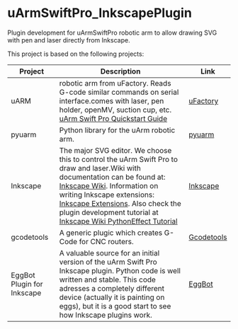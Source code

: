 # uArmSwiftPro_InkscapePlugin
Plugin development for uArmSwiftPro robotic arm to allow drawing SVG with pen and laser directly from Inkscape.

This project is based on the following projects:

| Project                    | Description                                                                                                                                                                                                                                                                                                                                      | Link                                                      |
|----------------------------|--------------------------------------------------------------------------------------------------------------------------------------------------------------------------------------------------------------------------------------------------------------------------------------------------------------------------------------------------|-----------------------------------------------------------|
| uARM                       | robotic arm from uFactory. Reads G-code similar commands on serial interface.comes with laser, pen holder, openMV, suction cup, etc.  [uArm Swift Pro Quickstart Guide](http://download.ufactory.cc/docs/en/uArm-Swift-Pro-Quick-Start-Guide-1.0.pdf)                                                                                              | [uFactory](http://ufactory.cc/#/en/support/)              |
| pyuarm                     | Python library for the uArm robotic arm.                                                                                                                                                                                                                                                                                                         | [pyuarm](https://pyuarm.readthedocs.io/en/dev/index.html) |
| Inkscape                   | The major SVG editor. We choose this to control the uArm Swift Pro to draw and laser.Wiki with documentation can be found at: [Inkscape Wiki](http://wiki.inkscape.org/wiki/index.php/Inkscape). Information on writing Inkscape extensions: [Inkscape Extensions](https://inkscape.org/en/develop/extensions/). Also check the plugin development tutorial at [Inkscape Wiki PythonEffect Tutorial](http://wiki.inkscape.org/wiki/index.php/PythonEffectTutorial) | [Inkscape](https://inkscape.org/en/)                      |
| gcodetools                 | A generic plugic which creates G-Code for CNC routers.                                                                                                                                                                                                                                                                                           | [Gcodetools](http://www.cnc-club.ru/gcodetools)           |
| EggBot Plugin for Inkscape | A valuable source for an initial version of the uArm Swift Pro Inkscape plugin. Python code is well written and stable. This code adresses a completely different device (actually it is painting on eggs), but it is a good start to see how Inkscape plugins work.                                                                             |  [EggBot](http://egg-bot.com/)                            |
